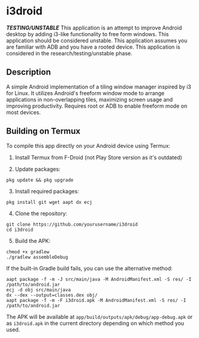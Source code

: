 # i3droid

**_TESTING/UNSTABLE_**
This application is an attempt to improve Android desktop by adding i3-like functionality to free form windows. This application should be considered unstable. This application assumes you are familiar with ADB and you have a rooted device. This application is considered in the research/testing/unstable phase.

## Description

A simple Android implementation of a tiling window manager inspired by i3 for Linux. It utilizes Android's freeform window mode to arrange applications in non-overlapping tiles, maximizing screen usage and improving productivity. Requires root or ADB to enable freeform mode on most devices.

## Building on Termux

To compile this app directly on your Android device using Termux:

1. Install Termux from F-Droid (not Play Store version as it's outdated)

2. Update packages:

```
pkg update && pkg upgrade
```

3. Install required packages:

```
pkg install git wget aapt dx ecj
```

4. Clone the repository:

```
git clone https://github.com/yourusername/i3droid
cd i3droid
```

5. Build the APK:

```
chmod +x gradlew
./gradlew assembleDebug
```

If the built-in Gradle build fails, you can use the alternative method:

```
aapt package -f -m -J src/main/java -M AndroidManifest.xml -S res/ -I /path/to/android.jar
ecj -d obj src/main/java
dx --dex --output=classes.dex obj/
aapt package -f -m -F i3droid.apk -M AndroidManifest.xml -S res/ -I /path/to/android.jar
```

The APK will be available at `app/build/outputs/apk/debug/app-debug.apk` or as `i3droid.apk` in the current directory depending on which method you used.
